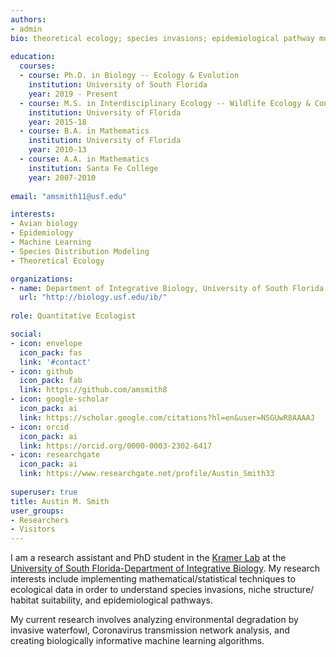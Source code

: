 ```yaml
---
authors: 
- admin
bio: theoretical ecology; species invasions; epidemiological pathway modeling
  
education: 
  courses:
  - course: Ph.D. in Biology -- Ecology & Evolution
    institution: University of South Florida 
    year: 2019 - Present
  - course: M.S. in Interdisciplinary Ecology -- Wildlife Ecology & Conservation
    institution: University of Florida
    year: 2015-18
  - course: B.A. in Mathematics
    institution: University of Florida
    year: 2010-13
  - course: A.A. in Mathematics
    institution: Santa Fe College
    year: 2007-2010  
    
email: "amsmith11@usf.edu"

interests:
- Avian biology
- Epidemiology
- Machine Learning
- Species Distribution Modeling
- Theoretical Ecology

organizations:
- name: Department of Integrative Biology, University of South Florida
  url: "http://biology.usf.edu/ib/"
  
role: Quantitative Ecologist

social:
- icon: envelope
  icon_pack: fas
  link: '#contact'
- icon: github
  icon_pack: fab
  link: https://github.com/amsmith8
- icon: google-scholar
  icon_pack: ai
  link: https://scholar.google.com/citations?hl=en&user=NSGUwR8AAAAJ
- icon: orcid
  icon_pack: ai
  link: https://orcid.org/0000-0003-2302-6417
- icon: researchgate
  icon_pack: ai
  link: https://www.researchgate.net/profile/Austin_Smith33
  
superuser: true
title: Austin M. Smith
user_groups:
- Researchers
- Visitors
---
```


I am a research assistant and PhD student in the [Kramer Lab](https://kramera3.github.io) at the [University of South Florida-Department of Integrative Biology](https://www.usf.edu/arts-sciences/departments/ib/). My research interests include implementing mathematical/statistical techniques to ecological data in order to understand species invasions, niche structure/ habitat suitability, and epidemiological pathways.

My current research involves analyzing environmental degradation by invasive waterfowl, Coronavirus transmission network analysis, and creating biologically informative machine learning algorithms. 
